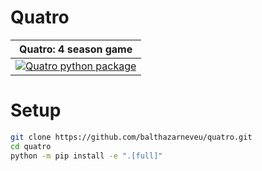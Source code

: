 # Quatro

| Quatro: 4 season game |
|:--:|
|[![Quatro python package](https://github.com/balthazarneveu/quatro/actions/workflows/pytest.yaml/badge.svg)](https://github.com/balthazarneveu/quatro/actions/workflows/pytest.yaml) |


# Setup

```bash
git clone https://github.com/balthazarneveu/quatro.git
cd quatro
python -m pip install -e ".[full]"
```